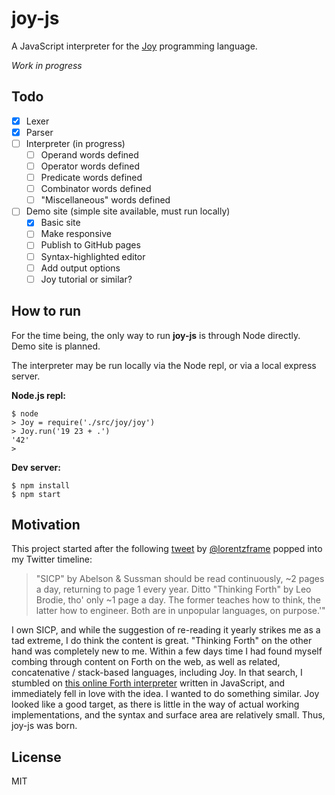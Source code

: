 # joy-js

A JavaScript interpreter for the [Joy][] programming language.

*Work in progress*

## Todo

- [x] Lexer
- [x] Parser
- [ ] Interpreter (in progress)
  - [ ] Operand words defined
  - [ ] Operator words defined
  - [ ] Predicate words defined
  - [ ] Combinator words defined
  - [ ] "Miscellaneous" words defined
- [ ] Demo site (simple site available, must run locally)
  - [x] Basic site
  - [ ] Make responsive
  - [ ] Publish to GitHub pages
  - [ ] Syntax-highlighted editor
  - [ ] Add output options
  - [ ] Joy tutorial or similar?

## How to run

For the time being, the only way to run __joy-js__ is through Node directly.
Demo site is planned.

The interpreter may be run locally via the Node repl, or via a local express
server.

__Node.js repl:__

    $ node
    > Joy = require('./src/joy/joy')
    > Joy.run('19 23 + .')
    '42'
    >

__Dev server:__

    $ npm install
    $ npm start

## Motivation

This project started after the following [tweet](https://twitter.com/lorentzframe/status/997997523301117953)
by [@lorentzframe](https://twitter.com/lorentzframe) popped into my Twitter
timeline:

> "SICP" by Abelson & Sussman should be read continuously, ~2 pages a day,
> returning to page 1 every year. Ditto "Thinking Forth" by Leo Brodie, tho'
> only ~1 page a day. The former teaches how to think, the latter how to
> engineer. Both are in unpopular languages, on purpose.'"

I own SICP, and while the suggestion of re-reading it yearly strikes me as a
tad extreme, I do think the content is great. "Thinking Forth" on the other
hand was completely new to me. Within a few days time I had found myself
combing through content on Forth on the web, as well as related, concatenative
/ stack-based languages, including Joy. In that search, I stumbled on
[this online Forth interpreter](https://brendanator.github.io/jsForth/) written
in JavaScript, and immediately fell in love with the idea. I wanted to do
something similar. Joy looked like a good target, as there is little in the way
of actual working implementations, and the syntax and surface area are
relatively small. Thus, joy-js was born.

## License

MIT

[Joy]: https://en.wikipedia.org/wiki/Joy_(programming_language)
